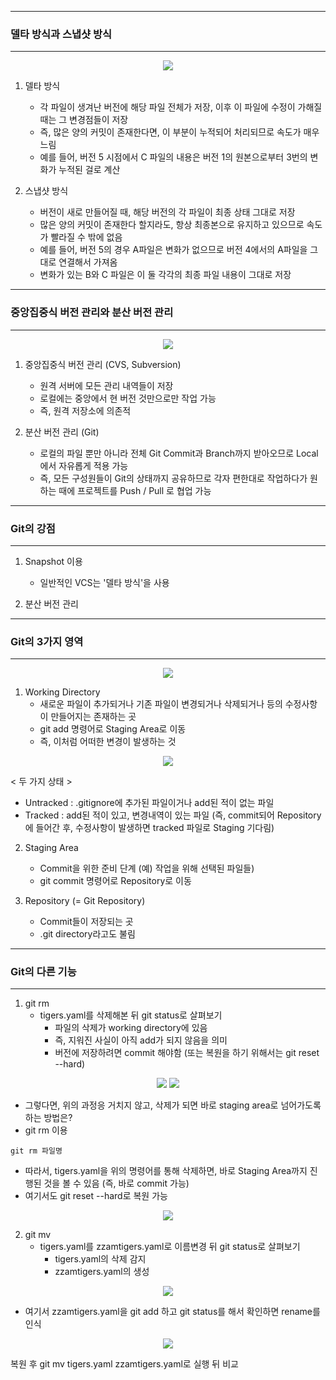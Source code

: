 -----
### 델타 방식과 스냅샷 방식
-----
<div align="center">
<img src="https://github.com/sooyounghan/Git_Pracitce/assets/34672301/848c3eeb-3e0d-4541-a25b-09f9ea476144">
</div>

1. 델타 방식
   - 각 파일이 생겨난 버전에 해당 파일 전체가 저장, 이후 이 파일에 수정이 가해질 때는 그 변경점들이 저장
   - 즉, 많은 양의 커밋이 존재한다면, 이 부분이 누적되어 처리되므로 속도가 매우 느림
   - 예를 들어, 버전 5 시점에서 C 파일의 내용은 버전 1의 원본으로부터 3번의 변화가 누적된 걸로 계산
  
2. 스냅샷 방식
   - 버전이 새로 만들어질 때, 해당 버전의 각 파일이 최종 상태 그대로 저장
   - 많은 양의 커밋이 존재한다 할지라도, 항상 최종본으로 유지하고 있으므로 속도가 빨라질 수 밖에 없음
   - 예를 들어, 버전 5의 경우 A파일은 변화가 없으므로 버전 4에서의 A파일을 그대로 연결해서 가져옴
   - 변화가 있는 B와 C 파일은 이 둘 각각의 최종 파일 내용이 그대로 저장

-----
### 중앙집중식 버전 관리와 분산 버전 관리
-----
<div align="center">
<img src="https://github.com/sooyounghan/Git_Pracitce/assets/34672301/6426fc2a-c569-43a0-ae6c-565538a0e3d6">
</div>

1. 중앙집중식 버전 관리 (CVS, Subversion)
   - 원격 서버에 모든 관리 내역들이 저장
   - 로컬에는 중앙에서 현 버전 것만으로만 작업 가능
   - 즉, 원격 저장소에 의존적
    
2. 분산 버전 관리 (Git)
   - 로컬의 파일 뿐만 아니라 전체 Git Commit과 Branch까지 받아오므로 Local에서 자유롭게 적용 가능
   - 즉, 모든 구성원들이 Git의 상태까지 공유하므로 각자 편한대로 작업하다가 원하는 때에 프로젝트를 Push / Pull 로 협업 가능
     
-----
### Git의 강점
-----
1. Snapshot 이용
   - 일반적인 VCS는 '델타 방식'을 사용

2. 분산 버전 관리

-----
### Git의 3가지 영역
-----
<div align="center">
<img src = "https://github.com/sooyounghan/Git_Pracitce/assets/34672301/8809849d-115f-487a-b776-8a1864fe2fec">
</div>

1. Working Directory
   - 새로운 파일이 추가되거나 기존 파일이 변경되거나 삭제되거나 등의 수정사항이 만들어지는 존재하는 곳
   - git add 명령어로 Staging Area로 이동
   - 즉, 이처럼 어떠한 변경이 발생하는 것
<div align="center">
<img src="https://github.com/sooyounghan/Git_Practice/assets/34672301/46605623-de1c-4402-bdad-5320af3f78ca">
</div>

   < 두 가지 상태 >
   - Untracked : .gitignore에 추가된 파일이거나 add된 적이 없는 파일
   - Tracked : add된 적이 있고, 변경내역이 있는 파일 (즉, commit되어 Repository에 들어간 후, 수정사항이 발생하면 tracked 파일로 Staging 기다림)
     
2. Staging Area
   - Commit을 위한 준비 단계 (예) 작업을 위해 선택된 파일들)
   - git commit 명령어로 Repository로 이동
   
3. Repository (= Git Repository)
   - Commit들이 저장되는 곳
   - .git directory라고도 불림


-----
### Git의 다른 기능
-----
1. git rm
   - tigers.yaml를 삭제해본 뒤 git status로 살펴보기
      + 파일의 삭제가 working directory에 있음
      + 즉, 지워진 사실이 아직 add가 되지 않음을 의미
      + 버전에 저장하려면 commit 해야함 (또는 복원을 하기 위해서는 git reset --hard)
<div align="center">
<img src="https://github.com/sooyounghan/Git_Practice/assets/34672301/7262448d-b284-4d6a-8128-99de750baedc">
<img src="https://github.com/sooyounghan/Git_Practice/assets/34672301/ce3a4e58-3f06-4308-a167-c066c877d7c5">
</div>

   - 그렇다면, 위의 과정응 거치지 않고, 삭제가 되면 바로 staging area로 넘어가도록 하는 방법은?
   - git rm 이용
```
git rm 파일명
```

   - 따라서, tigers.yaml을 위의 명령어를 통해 삭제하면, 바로 Staging Area까지 진행된 것을 볼 수 있음 (즉, 바로 commit 가능)
   - 여기서도 git reset --hard로 복원 가능
<div align="center">
<img src="https://github.com/sooyounghan/Git_Practice/assets/34672301/67ebd4c8-102e-49e8-8810-603e199cbdc9">
</div>

2. git mv
   - tigers.yaml를 zzamtigers.yaml로 이름변경 뒤 git status로 살펴보기
     + tigers.yaml의 삭제 감지
     + zzamtigers.yaml의 생성
<div align="center">
<img src="https://github.com/sooyounghan/Git_Practice/assets/34672301/267680f9-dc8d-411c-a4c5-35213222e871">
</div>

   - 여기서 zzamtigers.yaml을 git add 하고 git status를 해서 확인하면 rename를 인식
<div align="center">
<img src="https://github.com/sooyounghan/Git_Practice/assets/34672301/aca0e792-1e2d-492b-8e18-67bb5c436974">
</div>


복원 후 git mv tigers.yaml zzamtigers.yaml로 실행 뒤 비교
